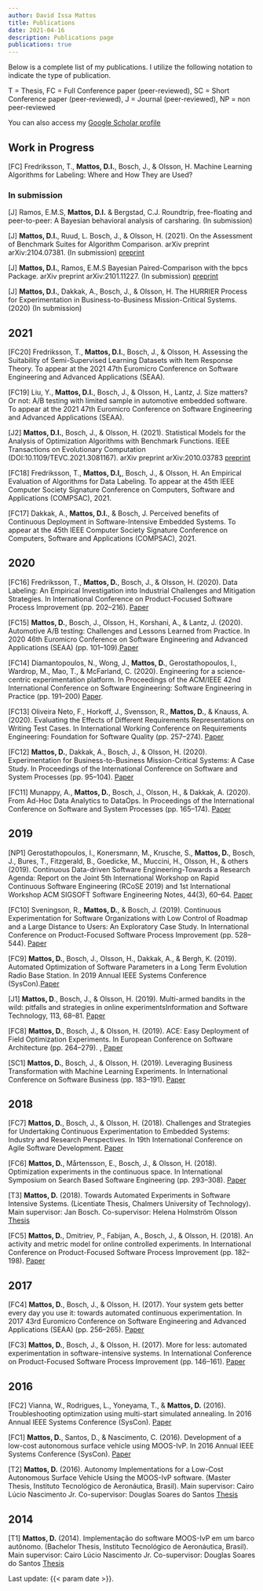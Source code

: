 ```yaml
---
author: David Issa Mattos
title: Publications
date: 2021-04-16
description: Publications page
publications: true
---
```


Below is a complete list of my publications. I utilize the following notation to indicate the type of publication.

T = Thesis, FC = Full Conference paper (peer-reviewed), SC = Short Conference paper (peer-reviewed), J = Journal (peer-reviewed), NP = non peer-reviewed

You can also access my [Google Scholar profile](https://scholar.google.com/citations?user=h-PQYk4AAAAJ&hl=en)

## Work in Progress 

[FC] Fredriksson, T., **Mattos, D.I.**, Bosch, J., & Olsson, H.  Machine Learning Algorithms for Labeling: Where and How They are Used?

### In submission

[J] Ramos, E.M.S, **Mattos, D.I.** & Bergstad, C.J. Roundtrip, free-floating and peer-to-peer: A Bayesian behavioral analysis of carsharing. (In submission)

[J] **Mattos, D.I.**, Ruud, L. Bosch, J., & Olsson, H. (2021). On the Assessment of Benchmark Suites for Algorithm Comparison. arXiv preprint arXiv:2104.07381. (In submission) [preprint](https://arxiv.org/abs/2104.07381)

[J] **Mattos, D.I.**, Ramos, E.M.S Bayesian Paired-Comparison with the bpcs Package. arXiv preprint arXiv:2101.11227. (In submission) [preprint](https://arxiv.org/pdf/2101.11227.pdf)

[J] **Mattos, D.I.**, Dakkak, A., Bosch, J., & Olsson, H. The HURRIER Process for Experimentation in Business-to-Business Mission-Critical Systems. (2020) (In submission)

## 2021

[FC20] Fredriksson, T., **Mattos, D.I.**, Bosch, J., & Olsson, H.  Assessing the Suitability of Semi-Supervised Learning Datasets with Item Response Theory. To appear at the 2021 47th Euromicro Conference on Software Engineering and Advanced Applications (SEAA). 

[FC19] Liu, Y., **Mattos, D.I.**, Bosch, J., & Olsson, H., Lantz, J.  Size matters? Or not: A/B testing with limited sample in automotive embedded software. To appear at the 2021 47th Euromicro Conference on Software Engineering and Advanced Applications (SEAA). 

[J2] **Mattos, D.I.**, Bosch, J., & Olsson, H. (2021). Statistical Models for the Analysis of Optimization Algorithms with Benchmark Functions. IEEE Transactions on Evolutionary Computation (DOI:10.1109/TEVC.2021.3081167). arXiv preprint arXiv:2010.03783 [preprint](https://arxiv.org/pdf/2010.03783.pdf)

[FC18] Fredriksson, T., **Mattos, D.I,**, Bosch, J., & Olsson, H. An Empirical Evaluation of Algorithms for Data Labeling. To appear at the 45th IEEE Computer Society Signature Conference on Computers, Software and Applications (COMPSAC), 2021.

[FC17] Dakkak, A., **Mattos, D.I.**, & Bosch, J. Perceived benefits of Continuous Deployment in Software-Intensive Embedded Systems. To appear at the 45th IEEE Computer Society Signature Conference on Computers, Software and Applications (COMPSAC), 2021.

## 2020 

[FC16] Fredriksson, T., **Mattos, D.**, Bosch, J., & Olsson, H. (2020). Data Labeling: An Empirical Investigation into Industrial Challenges and Mitigation Strategies. In International Conference on Product-Focused Software Process Improvement (pp. 202–216). [Paper](https://link.springer.com/chapter/10.1007/978-3-030-64148-1_13)

[FC15] **Mattos, D.**, Bosch, J., Olsson, H., Korshani, A., & Lantz, J. (2020). Automotive A/B testing: Challenges and Lessons Learned from Practice. In 2020 46th Euromicro Conference on Software Engineering and Advanced Applications (SEAA) (pp. 101–109).[Paper](https://ieeexplore.ieee.org/abstract/document/9226309)

[FC14] Diamantopoulos, N., Wong, J., **Mattos, D.**, Gerostathopoulos, I., Wardrop, M., Mao, T., & McFarland, C. (2020). Engineering for a science-centric experimentation platform. In Proceedings of the ACM/IEEE 42nd International Conference on Software Engineering: Software Engineering in Practice (pp. 191–200) [Paper](https://dl.acm.org/doi/pdf/10.1145/3377813.3381349).

[FC13] Oliveira Neto, F., Horkoff, J., Svensson, R., **Mattos, D.**, & Knauss, A. (2020). Evaluating the Effects of Different Requirements Representations on Writing Test Cases. In International Working Conference on Requirements Engineering: Foundation for Software Quality (pp. 257–274). [Paper](https://link.springer.com/chapter/10.1007/978-3-030-44429-7_18)

[FC12] **Mattos, D.**, Dakkak, A., Bosch, J., & Olsson, H. (2020). Experimentation for Business-to-Business Mission-Critical Systems: A Case Study. In Proceedings of the International Conference on Software and System Processes (pp. 95–104). [Paper](https://dl.acm.org/doi/10.1145/3379177.3388902)

[FC11] Munappy, A., **Mattos, D.**, Bosch, J., Olsson, H., & Dakkak, A. (2020). From Ad-Hoc Data Analytics to DataOps. In Proceedings of the International Conference on Software and System Processes (pp. 165–174). [Paper](https://dl.acm.org/doi/pdf/10.1145/3379177.3388909)

## 2019
[NP1] Gerostathopoulos, I., Konersmann, M., Krusche, S., **Mattos, D.**, Bosch, J., Bures, T., Fitzgerald, B., Goedicke, M., Muccini, H., Olsson, H., & others (2019). Continuous Data-driven Software Engineering-Towards a Research Agenda: Report on the Joint 5th International Workshop on Rapid Continuous Software Engineering (RCoSE 2019) and 1st International Workshop ACM SIGSOFT Software Engineering Notes, 44(3), 60–64. [Paper](https://dl.acm.org/doi/pdf/10.1145/3356773.3356811)

[FC10] Sveningson, R., **Mattos, D.**, & Bosch, J. (2019). Continuous Experimentation for Software Organizations with Low Control of Roadmap and a Large Distance to Users: An Exploratory Case Study. In International Conference on Product-Focused Software Process Improvement (pp. 528–544). [Paper](https://link.springer.com/chapter/10.1007/978-3-030-35333-9_37)

[FC9] **Mattos, D.**, Bosch, J., Olsson, H., Dakkak, A., & Bergh, K. (2019). Automated Optimization of Software Parameters in a Long Term Evolution Radio Base Station. In 2019 Annual IEEE Systems Conference (SysCon).[Paper](https://ieeexplore.ieee.org/abstract/document/8836830)

[J1] **Mattos, D**., Bosch, J., & Olsson, H. (2019). Multi-armed bandits in the wild: pitfalls and strategies in online experimentsInformation and Software Technology, 113, 68–81. [Paper](https://www.sciencedirect.com/science/article/abs/pii/S0950584919301053)

[FC8] **Mattos, D.**, Bosch, J., & Olsson, H. (2019). ACE: Easy Deployment of Field Optimization Experiments. In European Conference on Software Architecture (pp. 264–279). , [Paper](https://link.springer.com/chapter/10.1007/978-3-030-29983-5_18)

[SC1] **Mattos, D.**, Bosch, J., & Olsson, H. (2019). Leveraging Business Transformation with Machine Learning Experiments. In International Conference on Software Business (pp. 183–191). [Paper](https://link.springer.com/chapter/10.1007/978-3-030-33742-1_15)

## 2018

[FC7] **Mattos, D.**, Bosch, J., & Olsson, H. (2018). Challenges and Strategies for Undertaking Continuous Experimentation to Embedded Systems: Industry and Research Perspectives. In 19th International Conference on Agile Software Development. [Paper](https://link.springer.com/chapter/10.1007/978-3-319-91602-6_20)

[FC6] **Mattos, D.**, Mårtensson, E., Bosch, J., & Olsson, H. (2018). Optimization experiments in the continuous space. In International Symposium on Search Based Software Engineering (pp. 293–308). [Paper](https://link.springer.com/chapter/10.1007%2F978-3-319-99241-9_16)

[T3] **Mattos, D.** (2018). Towards Automated Experiments in Software Intensive Systems. (Licentiate Thesis, Chalmers University of Technology). Main supervisor: Jan Bosch. Co-supervisor: Helena Holmström Olsson [Thesis](https://research.chalmers.se/publication/504558/file/504558_Fulltext.pdf)

[FC5] **Mattos, D.**, Dmitriev, P., Fabijan, A., Bosch, J., & Olsson, H. (2018). An activity and metric model for online controlled experiments. In International Conference on Product-Focused Software Process Improvement (pp. 182–198). [Paper](https://link.springer.com/chapter/10.1007/978-3-030-03673-7_14)

## 2017

[FC4] **Mattos, D.**, Bosch, J., & Olsson, H. (2017). Your system gets better every day you use it: towards automated continuous experimentation. In 2017 43rd Euromicro Conference on Software Engineering and Advanced Applications (SEAA) (pp. 256–265). [Paper](https://ieeexplore.ieee.org/abstract/document/8051357)

[FC3] **Mattos, D.**, Bosch, J., & Olsson, H. (2017). More for less: automated experimentation in software-intensive systems. In International Conference on Product-Focused Software Process Improvement (pp. 146–161). [Paper](https://link.springer.com/chapter/10.1007%2F978-3-319-69926-4_12)


## 2016

[FC2] Vianna, W., Rodrigues, L., Yoneyama, T., & **Mattos, D.** (2016). Troubleshooting optimization using multi-start simulated annealing. In 2016 Annual IEEE Systems Conference (SysCon). [Paper](https://ieeexplore.ieee.org/document/7490522)

[FC1] **Mattos, D.**, Santos, D., & Nascimento, C. (2016). Development of a low-cost autonomous surface vehicle using MOOS-IvP. In 2016 Annual IEEE Systems Conference (SysCon). [Paper](https://ieeexplore.ieee.org/abstract/document/7490541)

[T2] **Mattos, D.** (2016). Autonomy Implementations for a Low-Cost Autonomous Surface Vehicle Using the MOOS-IvP software. (Master Thesis, Instituto Tecnológico de Aeronáutica, Brasil). Main supervisor: Cairo Lúcio Nascimento Jr. Co-supervisor: Douglas Soares do Santos  [Thesis](/pdf/msc_thesis.pdf)

## 2014

[T1] **Mattos, D.** (2014). Implementação do software MOOS-IvP em um barco autônomo. (Bachelor Thesis, Instituto Tecnológico de Aeronáutica, Brasil). Main supervisor: Cairo Lúcio Nascimento Jr. Co-supervisor: Douglas Soares do Santos [Thesis](/pdf/bsc_thesis.pdf)



Last update: {{< param date >}}.